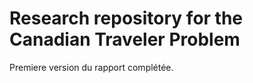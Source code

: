 Research repository for the Canadian Traveler Problem
=======================================================
Premiere version du rapport complétée.
